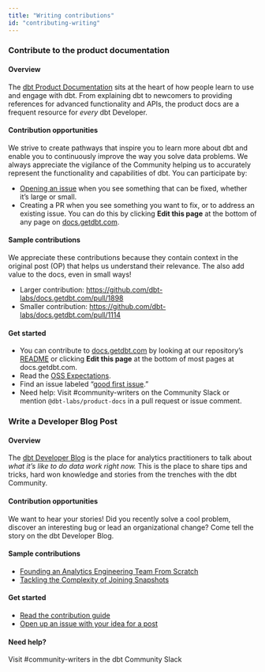 ```yaml
---
title: "Writing contributions"
id: "contributing-writing"
---
```


### Contribute to the product documentation

#### Overview

The [dbt Product Documentation](https://docs.getdbt.com/docs/introduction) sits at the heart of how people learn to use and engage with dbt. From explaining dbt to newcomers to providing references for advanced functionality and APIs, the product docs are a frequent resource for _every_ dbt Developer.

#### Contribution opportunities

We strive to create pathways that inspire you to learn more about dbt and enable you to continuously improve the way you solve data problems. We always appreciate the vigilance of the Community helping us to accurately represent the functionality and capabilities of dbt. You can participate by:

- [Opening an issue](https://github.com/dbt-labs/docs.getdbt.com/issues/new/choose) when you see something that can be fixed, whether it’s large or small.
- Creating a PR when you see something you want to fix, or to address an existing issue. You can do this by clicking **Edit this page** at the bottom of any page on [docs.getdbt.com](http://docs.getdbt.com).

#### Sample contributions

We appreciate these contributions because they contain context in the original post (OP) that helps us understand their relevance. The also add value to the docs, even in small ways!

- Larger contribution: https://github.com/dbt-labs/docs.getdbt.com/pull/1898
- Smaller contribution: https://github.com/dbt-labs/docs.getdbt.com/pull/1114

#### Get started

- You can contribute to [docs.getdbt.com](http://docs.getdbt.com) by looking at our repository’s [README](https://github.com/dbt-labs/docs.getdbt.com#readme) or clicking **Edit this page** at the bottom of most pages at docs.getdbt.com.
- Read the [OSS Expectations](https://docs.getdbt.com/docs/contributing/oss-expectations).
- Find an issue labeled “[good first issue](https://github.com/dbt-labs/docs.getdbt.com/issues?q=is%3Aopen+is%3Aissue+label%3A%22good+first+issue%22+).”
- Need help: Visit #community-writers on the Community Slack or mention `@dbt-labs/product-docs` in a pull request or issue comment.

### Write a Developer Blog Post

#### Overview

The [dbt Developer Blog](https://docs.getdbt.com/blog) is the place for analytics practitioners to talk about _what it’s like to do data work right now._ This is the place to share tips and tricks, hard won knowledge and stories from the trenches with the dbt Community.

#### Contribution opportunities

We want to hear your stories! Did you recently solve a cool problem, discover an interesting bug or lead an organizational change? Come tell the story on the dbt Developer Blog.

#### Sample contributions

- [Founding an Analytics Engineering Team From Scratch](https://docs.getdbt.com/blog/founding-an-analytics-engineering-team-smartsheet#our-own-take-on-data-mesh)
- [Tackling the Complexity of Joining Snapshots](https://docs.getdbt.com/blog/joining-snapshot-complexity)

#### Get started

- [Read the contribution guide](https://github.com/dbt-labs/docs.getdbt.com/blob/current/contributing/developer-blog.md)
- [Open up an issue with your idea for a post](https://github.com/dbt-labs/docs.getdbt.com/issues/new?assignees=&labels=content%2Cdeveloper+blog&template=contribute-to-developer-blog.yml)

#### Need help?

Visit #community-writers in the dbt Community Slack
